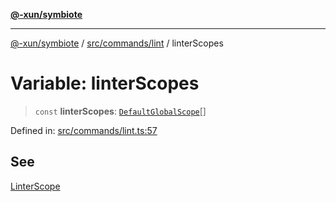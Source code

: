 [**@-xun/symbiote**](../../../../README.md)

***

[@-xun/symbiote](../../../../README.md) / [src/commands/lint](../README.md) / linterScopes

# Variable: linterScopes

> `const` **linterScopes**: [`DefaultGlobalScope`](../../../configure/enumerations/DefaultGlobalScope.md)[]

Defined in: [src/commands/lint.ts:57](https://github.com/Xunnamius/symbiote/blob/385866d2602d36dd6b86c7f4511dc3df19a6ef56/src/commands/lint.ts#L57)

## See

[LinterScope](../../../configure/enumerations/DefaultGlobalScope.md)
